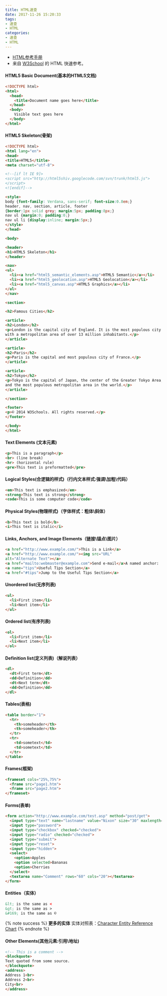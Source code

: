 ```yaml
---
title: HTML速查
date: 2017-11-26 15:20:33
tags:
- 速查
- HTML
categories:
- 速查
- HTML
---
```


- [HTML参考手册](http://www.w3school.com.cn/tags/index.asp)
- 来自 [W3School](http://www.w3school.com.cn/html/html_quick.asp) 的 HTML 快速参考。

#### HTML5 Basic Document(基本的HTML5文档)

```HTML
<!DOCTYPE html>
<html>
  <head>
    <title>Document name goes here</title>
  </head>
  <body>
    Visible text goes here
  </body>
</html>
```

#### HTML5 Skeleton(骨架)

```HTML
<!DOCTYPE html>
<html lang="en">
<head>
<title>HTML5</title>
<meta charset="utf-8">

<!--[if lt IE 9]>
<script src="http://html5shiv.googlecode.com/svn/trunk/html5.js">
</script>
<![endif]-->

<style>
body {font-family: Verdana, sans-serif; font-size:0.8em;}
header, nav, section, article, footer
{border:1px solid grey; margin:5px; padding:8px;}
nav ul {margin:0; padding:0;}
nav ul li {display:inline; margin:5px;}
</style>
</head>

<body>

<header>
<h1>HTML5 Skeleton</h1>
</header>

<nav>
<ul>
  <li><a href="html5_semantic_elements.asp">HTML5 Semantic</a></li>
  <li><a href="html5_geolocation.asp">HTML5 Geolocation</a></li>
  <li><a href="html5_canvas.asp">HTML5 Graphics</a></li>
</ul>
</nav>

<section>

<h2>Famous Cities</h2>

<article>
<h2>London</h2>
<p>London is the capital city of England. It is the most populous city in the United Kingdom,
with a metropolitan area of over 13 million inhabitants.</p>
</article>

<article>
<h2>Paris</h2>
<p>Paris is the capital and most populous city of France.</p>
</article>

<article>
<h2>Tokyo</h2>
<p>Tokyo is the capital of Japan, the center of the Greater Tokyo Area,
and the most populous metropolitan area in the world.</p>
</article>

</section>

<footer>
<p>© 2014 W3Schools. All rights reserved.</p>
</footer>

</body>
</html>

```



#### Text Elements (文本元素)

```HTML
<p>This is a paragraph</p>
<br> (line break)
<hr> (horizontal rule)
<pre>This text is preformatted</pre>
```

#### Logical Styles(合逻辑的样式)（行内文本样式:强调\\加粗\\代码）

```HTML
<em>This text is emphasized</em>
<strong>This text is strong</strong>
<code>This is some computer code</code>
```

#### Physical Styles(物理样式)（字体样式：粗体\\斜体）

```HTML
<b>This text is bold</b>
<i>This text is italic</i>
```

#### Links, Anchors, and Image Elements（链接\\锚点\\图片）

```HTML
<a href="http://www.example.com/">This is a Link</a>
<a href="http://www.example.com/"><img src="URL"
alt="Alternate Text"></a>
<a href="mailto:webmaster@example.com">Send e-mail</a>A named anchor:
<a name="tips">Useful Tips Section</a>
<a href="#tips">Jump to the Useful Tips Section</a>
```

#### Unordered list(无序列表)

```HTML
<ul>
  <li>First item</li>
  <li>Next item</li>
</ul>
```

#### Ordered list(有序列表)

```HTML
<ol>
  <li>First item</li>
  <li>Next item</li>
</ol>
```

#### Definition list(定义列表)（解说列表）

```HTML
<dl>
  <dt>First term</dt>
  <dd>Definition</dd>
  <dt>Next term</dt>
  <dd>Definition</dd>
</dl>
```

#### Tables(表格)

```HTML
<table border="1">
  <tr>
    <th>someheader</th>
    <th>someheader</th>
  </tr>
  <tr>
    <td>sometext</td>
    <td>sometext</td>
  </tr>
</table>
```

#### Frames(框架)

```HTML
<frameset cols="25%,75%">
  <frame src="page1.htm">
  <frame src="page2.htm">
</frameset>
```

#### Forms(表单)

```HTML
<form action="http://www.example.com/test.asp" method="post/get">
  <input type="text" name="lastname" value="Nixon" size="30" maxlength="50">
  <input type="password">
  <input type="checkbox" checked="checked">
  <input type="radio" checked="checked">
  <input type="submit">
  <input type="reset">
  <input type="hidden">
  <select>
    <option>Apples
    <option selected>Bananas
    <option>Cherries
  </select>
  <textarea name="Comment" rows="60" cols="20"></textarea>
</form>
```

#### Entities（实体）

```HTML
&lt; is the same as <
&gt; is the same as >
&#169; is the same as ©
```

{% note success %}
**更多的实体**
实体对照表：[Character Entity Reference Chart](https://dev.w3.org/html5/html-author/charref)
{% endnote %}

#### Other Elements(其他元素:引用\\地址)

```HTML
<!-- This is a comment -->
<blockquote>
Text quoted from some source.
</blockquote>
<address>
Address 1<br>
Address 2<br>
City<br>
</address>
```
